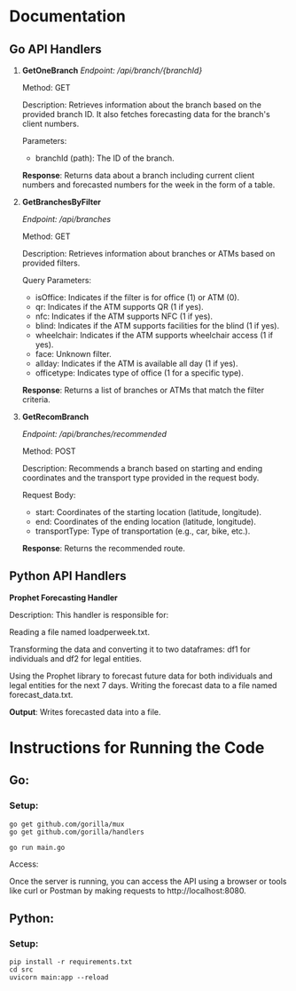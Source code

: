 # Documentation
## Go API Handlers
1. **GetOneBranch**
   _Endpoint: /api/branch/{branchId}_

   Method: GET

   Description: Retrieves information about the branch based on the provided branch ID. It also fetches forecasting data for the branch's client numbers.

   Parameters:

   - branchId (path): The ID of the branch.
   
   **Response**: Returns data about a branch including current client numbers and forecasted numbers for the week in the form of a table.


2. **GetBranchesByFilter**

   _Endpoint: /api/branches_

   Method: GET

   Description: Retrieves information about branches or ATMs based on provided filters.

   Query Parameters:
   - isOffice: Indicates if the filter is for office (1) or ATM (0).
   - qr: Indicates if the ATM supports QR (1 if yes).
   - nfc: Indicates if the ATM supports NFC (1 if yes).
   - blind: Indicates if the ATM supports facilities for the blind (1 if yes).
   - wheelchair: Indicates if the ATM supports wheelchair access (1 if yes).
   - face: Unknown filter.
   - allday: Indicates if the ATM is available all day (1 if yes).
   - officetype: Indicates type of office (1 for a specific type).
   
   **Response**: Returns a list of branches or ATMs that match the filter criteria.


3. **GetRecomBranch**

   _Endpoint: /api/branches/recommended_

   Method: POST

   Description: Recommends a branch based on starting and ending coordinates and the transport type provided in the request body.

   Request Body:

   - start: Coordinates of the starting location (latitude, longitude).
   - end: Coordinates of the ending location (latitude, longitude).
   - transportType: Type of transportation (e.g., car, bike, etc.).
   
   **Response**: Returns the recommended route.


##   Python API Handlers
   **Prophet Forecasting Handler**

   Description: This handler is responsible for:

   Reading a file named loadperweek.txt.

   Transforming the data and converting it to two dataframes: df1 for individuals and df2 for legal entities.

   Using the Prophet library to forecast future data for both individuals and legal entities for the next 7 days.
   Writing the forecast data to a file named forecast_data.txt.

   **Output**: Writes forecasted data into a file.
   
# Instructions for Running the Code


## Go:
###  Setup:

```
go get github.com/gorilla/mux
go get github.com/gorilla/handlers

go run main.go
```

Access:

Once the server is running, you can access the API using a browser or tools like curl or Postman by making requests to http://localhost:8080.

## Python:
### Setup:

```
pip install -r requirements.txt
cd src
uvicorn main:app --reload
```

